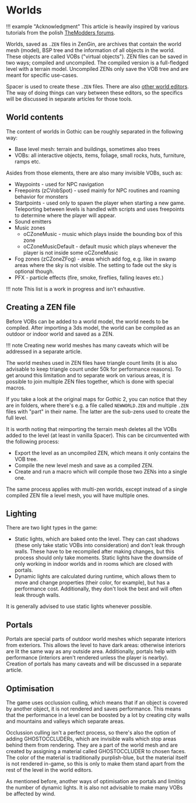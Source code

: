 # Worlds

!!! example "Acknowledgment"
    This article is heavily inspired by various tutorials from the polish [TheModders forums](https://themodders.org/index.php#c13).

Worlds, saved as `.ZEN` files in ZenGin, are archives that contain the world mesh (model), BSP tree and the information of all objects in the world. These objects are called VOBs ("virtual objects"). ZEN files can be saved in two ways; compiled and uncompiled. The compiled version is a full-fledged level with a terrain model. Uncompiled ZENs only save the VOB tree and are meant for specific use-cases.

Spacer is used to create these `.ZEN` files. There are also [other world editors](../tools/index.md). The way of doing things can vary between these editors, so the specifics will be discussed in separate articles for those tools.

## World contents

The content of worlds in Gothic can be roughly separated in the following way:
- Base level mesh: terrain and buildings, sometimes also trees
- VOBs: all interactive objects, items, foliage, small rocks, huts, furniture, ramps etc.

Asides from those elements, there are also many invisible VOBs, such as:

- Waypoints - used for NPC navigation
- Freepoints (zCVobSpot) - used mainly for NPC routines and roaming behavior for monsters
- Startpoints - used only to spawn the player when starting a new game. Teleporting between levels is handled with scripts and uses freepoints to determine where the player will appear.
- Sound emitters
- Music zones
  - oCZoneMusic - music which plays inside the bounding box of this zone
  - oCZoneMusicDefault - default music which plays whenever the player is not inside some oCZoneMusic
- Fog zones (zCZoneZFog) - areas which add fog, e.g. like in swamp areas where the sky is not visible. The setting to fade out the sky is optional though.
- PFX - particle effects (fire, smoke, fireflies, falling leaves etc.)

!!! note
    This list is a work in progress and isn't exhaustive.

## Creating a ZEN file

Before VOBs can be added to a world model, the world needs to be compiled.
After importing a 3ds model, the world can be compiled as an outdoor or indoor world and saved as a ZEN.

!!! note
    Creating new world meshes has many caveats which will be addressed in a separate article.


The world meshes used in ZEN files have triangle count limits (it is also advisable to keep triangle count under 50k for performance reasons). To get around this limitation and to separate work on various areas, it is possible to join multiple ZEN files together, which is done with special macros.

If you take a look at the original maps for Gothic 2, you can notice that they are in folders, where there's e.g. a file called `NEWWORLD.ZEN` and multiple `.ZEN` files with "part" in their name. The latter are the sub-zens used to create the full level.

It is worth noting that reimporting the terrain mesh deletes all the VOBs added to the level (at least in vanilla Spacer). This can be circumvented with the following process:

- Export the level as an uncompiled ZEN, which means it only contains the VOB tree.
- Compile the new level mesh and save as a compiled ZEN.
- Create and run a macro which will compile those two ZENs into a single one.

The same process applies with multi-zen worlds, except instead of a single compiled ZEN file a level mesh, you will have multiple ones.

## Lighting

There are two light types in the game:

- Static lights, which are baked onto the level. They can cast shadows (these only take static VOBs into consideration) and don't leak through walls. These have to be recompiled after making changes, but this process should only take moments. Static lights have the downside of only working in indoor worlds and in rooms which are closed with portals.
- Dynamic lights are calculated during runtime, which allows them to move and change properties (their color, for example), but has a performance cost. Additionally, they don't look the best and will often leak through walls.

It is generally advised to use static lights whenever possible.

## Portals

Portals are special parts of outdoor world meshes which separate interiors from exteriors. This allows the level to have dark areas: otherwise interiors are lit the same way as any outside area. Additionally, portals help with performance (interiors aren't rendered unless the player is nearby). Creation of portals has many caveats and will be discussed in a separate article.

## Optimisation

The game uses occlussion culling, which means that if an object is covered by another object, it is not rendered and saves performance. This means that the performance in a level can be boosted by a lot by creating city walls and mountains and valleys which separate areas.

Occlussion culling isn't a perfect process, so there's also the option of adding GHOSTOCCLUDERs, which are invisible walls which stop areas behind them from rendering. They are a part of the world mesh and are created by assigning a material called GHOSTOCCLUDER to chosen faces. The color of the material is traditionally purplish-blue, but the material itself is not rendered in-game, so this is only to make them stand apart from the rest of the level in the world editors.

As mentioned before, another ways of optimisation are portals and limiting the number of dynamic lights. It is also not advisable to make many VOBs be affected by wind.




